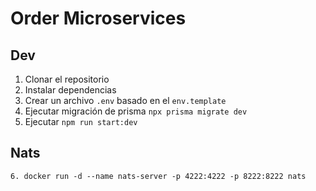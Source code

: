# Order Microservices

## Dev

1. Clonar el repositorio
2. Instalar dependencias
3. Crear un archivo `.env` basado en el `env.template`
4. Ejecutar migración de prisma `npx prisma migrate dev`
5. Ejecutar `npm run start:dev`


## Nats
```
6. docker run -d --name nats-server -p 4222:4222 -p 8222:8222 nats
```